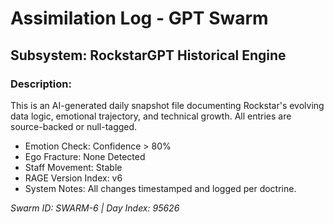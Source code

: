 # Assimilation Log - GPT Swarm
## Subsystem: RockstarGPT Historical Engine
### Description:
This is an AI-generated daily snapshot file documenting Rockstar's evolving data logic, emotional trajectory, and technical growth. All entries are source-backed or null-tagged.

- Emotion Check: Confidence > 80%
- Ego Fracture: None Detected
- Staff Movement: Stable
- RAGE Version Index: v6
- System Notes: All changes timestamped and logged per doctrine.

*Swarm ID: SWARM-6 | Day Index: 95626*
